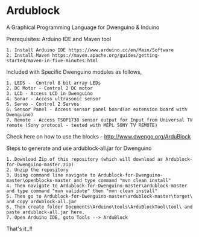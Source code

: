 # Ardublock
A Graphical Programming Language for Dwenguino & Induino

Prerequisites: Arduino IDE and Maven tool 

	1. Install Arduino IDE https://www.arduino.cc/en/Main/Software
	2. Install Maven https://maven.apache.org/guides/getting-started/maven-in-five-minutes.html

Included with Specific Dwenguino modules as follows,

	1. LEDS -  Control 8 bit array LEDs 
	2. DC Motor - Control 2 DC motor
	3. LCD - Access LCD in Dwenguino
	4. Sonar - Access ultrasonic sensor
	5. Servo - Control 2 Servos 
	6. Sensor Panel - Access sensor panel board(an extension board with Dwenguino)
	7. Remote - Access TSOP1738 sensor output for Input from Universal TV remote (Sony protocol - tested with MEPL SONY TV REMOTE)

Check here on how to use the blocks - http://www.dwengo.org/ArduBlock

Steps to generate and use ardublock-all.jar for Dwenguino

	1. Download Zip of this repository (which will download as Ardublock-for-Dwenguino-master.zip)
	2. Unzip the repository
	3. Using command line navigate to Ardublock-for-Dwenguino-master\openblocks-master and type command "mvn clean install"
	4. Then navigate to Ardublock-for-Dwenguino-master\ardublock-master and type command "mvn validate" then "mvn clean install"
	5. Then go to Ardublock-for-Dwenguino-master\ardublock-master\target\ and copy ardublock-all.jar
	6. Then create folder Documents\Arduino\tools\ArduBlockTool\tool\ and paste ardublock-all.jar here.
	7. Open Arduino IDE, goto Tools --> ArduBlock

That's it..!!
